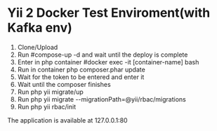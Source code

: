 Yii 2 Docker Test Enviroment(with Kafka env)
===============================

1. Clone/Upload
2. Run #compose-up -d and wait until the deploy is complete
3. Enter in php container #docker exec -it [container-name] bash
4. Run in container php composer.phar update
5. Wait for the token to be entered and enter it
6. Wait until the composer finishes
7. Run php yii migrate/up
8. Run php yii migrate --migrationPath=@yii/rbac/migrations
8. Run php yii rbac/init

The application is available at 127.0.0.1:80
